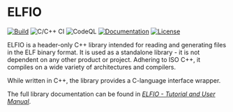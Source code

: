 # ELFIO

[![Build](https://travis-ci.com/serge1/ELFIO.svg?branch=master)](https://travis-ci.com/serge1/ELFIO)
![C/C++ CI](https://github.com/serge1/ELFIO/workflows/C/C++%20CI/badge.svg)
![CodeQL](https://github.com/serge1/ELFIO/workflows/CodeQL/badge.svg)
[![Documentation](https://img.shields.io/badge/doc-download-brightgreen)](http://elfio.sourceforge.net/elfio.pdf)
[![License](https://img.shields.io/badge/License-MIT-brightgreen.svg)](https://github.com/serge1/ELFIO/blob/master/COPYING)

ELFIO is a header-only C++ library intended for reading and generating
files in the ELF binary format. It is used as a standalone library - it is not
dependent on any other product or project. Adhering to ISO C++, it compiles on
a wide variety of architectures and compilers.

While written in C++, the library provides a C-language interface wrapper.

The full library documentation can be found in *[ELFIO - Tutorial and User Manual](http://elfio.sourceforge.net/elfio.pdf)*.
